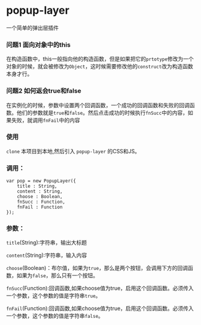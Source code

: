 # popup-layer
一个简单的弹出层插件

### 问题1  面向对象中的this
在构造函数中，this一般指向他的构造函数，但是如果把它的`prtotype`修改为一个对象的时候，就会被修改为`Object`，这时候需要修改他的`construct`改为构造函数本身才行。
### 问题2  如何返会true和false
在实例化的时候，参数中设置两个回调函数，一个成功的回调函数和失败的回调函数。他们的参数就是`true`和`false`。然后点击成功的时候执行`fnSucc`中的内容，如果失败，就调用`fnFail`中的内容

### 使用
`clone` 本项目到本地,然后引入 `popup-layer` 的CSS和JS。

### 调用：
````
var pop = new PopupLayer({
    title : String,
    content : String,
    choose : Boolean,
    fnSucc : Function,
    fnFail : Function
});

````
### 参数：
`title`(String):字符串，输出大标题

`content`(String):字符串，输入内容

`choose`(Boolean)：布尔值，如果为`true`，那么是两个按钮，会调用下方的回调函数，如果为`false`，那么只有一个按钮。

`fnSucc`(Function):回调函数,如果choose值为true，启用这个回调函数。必须传入一个参数，这个参数的值是字符串`true`。

`fnFail`(Function):回调函数,如果choose值为true，启用这个回调函数。必须传入一个参数，这个参数的值是字符串`false`。



